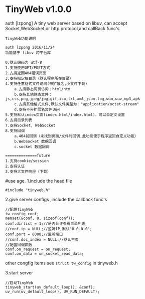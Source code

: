 # TinyWeb v1.0.0
auth [lzpong]
A tiny web server based on libuv, can accept Socket,WebSocket,or http protocol,and callBack func's
```
TinyWeb功能说明

auth lzpong 2016/11/24
功能基于 libuv 跨平台库

0.默认编码为 utf-8
1.支持使用GET/POST方式
2.支持返回404错误页面
3.支持指定根目录（默认程序所在目录）
4.支持任意格式文件访问(带扩展名,小文件下载)
	a.支持静态网页访问：html/htm
	b.支持其他静态文件：js,css,png,jpeg/jpg,gif,ico,txt,xml,json,log,wam,wav,mp3,apk
	c.支持其他格式文件,默认文件类型为："application/octet-stream"
	d.支持不带扩展名文件访问
5.支持默认index页面(index.html/index.html)，可以自定义设置
6.支持目录列表
7.支持Socket, WebSocket
8.支持回调
	a.404前回调（未找到页面/文件时回调,此功能便于程序返回自定义功能）
	b.WebSocket 数据回调
	c.socket 数据回调

==============future
1.支持cookie/session
2.支持认证
3.支持大文件响应（下载）
```
#use age.
1.include the head file
```
#include "tinyweb.h"
```
2.give server configs ,include the callback func's
```
//配置TinyWeb
tw_config conf;
memset(&conf, 0, sizeof(conf));
conf.dirlist = 1;//是否允许查看目录列表
//conf.ip = NULL;//监听IP,默认"0.0.0.0";
conf.port = 8080;//监听端口
//conf.doc_index = NULL;//默认主页
//配置回调函数
conf.on_request = on_request;
conf.on_data = on_socket_read_data;
```
other congfig items see `struct tw_config` in tinyweb.h

3.start server
```
//启动TinyWeb
tinyweb_start(uv_default_loop(), &conf);
uv_run(uv_default_loop(), UV_RUN_DEFAULT);
```
